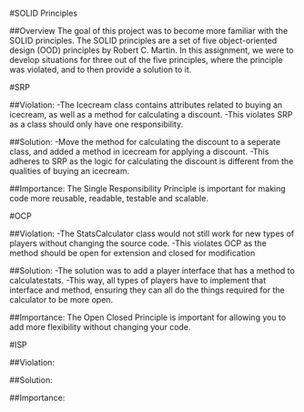 #SOLID Principles

##Overview
The goal of this project was to become more familiar with the SOLID principles. The SOLID principles are a set of five object-oriented design (OOD) principles by Robert C. Martin.
In this assignment, we were to develop situations for three out of the five principles, where the principle was violated, and to then provide a solution to it.

#SRP

##Violation:
-The Icecream class contains attributes related to buying an icecream, as well as a method for calculating a discount.
-This violates SRP as a class should only have one responsibility.

##Solution:
-Move the method for calculating the discount to a seperate class, and added a method in icecream for applying a discount.
-This adheres to SRP as the logic for calculating the discount is different from the qualities of buying an icecream.

##Importance:
The Single Responsibility Principle is important for making code more reusable, readable, testable and scalable.


#OCP

##Violation:
-The StatsCalculator class would not still work for new types of players without changing the source code.
-This violates OCP as the method should be open for extension and closed for modification

##Solution:
-The solution was to add a player interface that has a method to calculatestats.
-This way, all types of players have to implement that interface and method, ensuring they can all do the things required for the calculator to be more open.

##Importance:
The Open Closed Principle is important for allowing you to add more flexibility without changing your code.

#ISP

##Violation:

##Solution:

##Importance:
